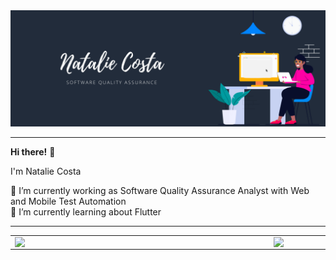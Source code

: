 <center>
    <tr>
        <img src="https://github.com/nataliecosta0/nataliecosta0/blob/main/images/nataliecosta2.png" width="960px"></h2>
    </t>
</center>

----

**Hi there!** 👋

I'm Natalie Costa

🔭 I’m currently working as Software Quality Assurance Analyst with Web and Mobile Test Automation\
🌱 I’m currently learning about Flutter


----
<center>
    <table>
    <tr>
        <td><img width="400px" align="left" src="https://github-readme-stats.vercel.app/api/top-langs/?username=nataliecosta0&hide=html&layout=compact&theme=dracula" /></td>
        <td><img width="489px" align="right" src="https://github-readme-stats.vercel.app/api?username=nataliecosta0&theme=dracula"/></td>
    </tr>
    </table>
</center>
<!--
**nataliecosta0/nataliecosta0** is a ✨ _special_ ✨ repository because its `README.md` (this file) appears on your GitHub profile.

Here are some ideas to get you started:

- 🔭 I’m currently working on ...
- 🌱 I’m currently learning ...
- 👯 I’m looking to collaborate on ...
- 🤔 I’m looking for help with ...
- 💬 Ask me about ...
- 📫 How to reach me: ...
- 😄 Pronouns: ...
- ⚡ Fun fact: ...
**Hi there!**

I have a degree in Systems Analysis and Development and I'm passionate about Software Quality, Web and Mobile Test Automation
-->
